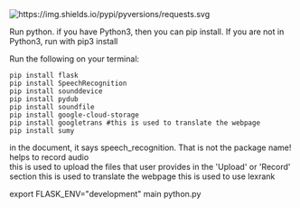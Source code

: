 <img alt="https://img.shields.io/pypi/pyversions/requests.svg" src="https://img.shields.io/pypi/pyversions/requests.svg">



Run python. if you have Python3, then you can pip install. If you are not in Python3, run with pip3 install <package name>

  
Run the following on your terminal: 
```
pip install flask
pip install SpeechRecognition 
pip install sounddevice 
pip install pydub
pip install soundfile
pip install google-cloud-storage 
pip install googletrans #this is used to translate the webpage
pip install sumy 
```
<div class="bg-green-light mb-2"> in the document, it says speech_recognition. That is not the package name!</div>
<div class="bg-yellow mb-2">helps to record audio</div>
this is used to upload the files that user provides in the 'Upload' or 'Record' section
this is used to translate the webpage
this is used to use lexrank

export FLASK_ENV="development"
main python.py
